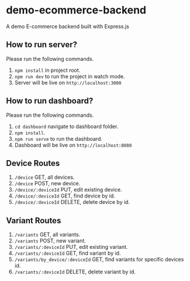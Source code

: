# demo-ecommerce-backend

A demo E-commerce backend built with Express.js

## How to run server?

Please run the following commands.

1.  `npm install` in project root.
2.  `npm run dev` to run the project in watch mode.
3.  Server will be live on `http://localhost:3000`

## How to run dashboard?

Please run the following commands.

1.  `cd dashboard` navigate to dashboard folder.
2.  `npm install`.
3.  `npm run serve` to run the dashboard.
4.  Dashboard will be live on `http://localhost:8080`

## Device Routes

1.  `/device` GET, all devices.
2.  `/device` POST, new device.
3.  `/device/:deviceId` PUT, edit existing device.
4.  `/device/:deviceId` GET, find device by id.
5.  `/device/:deviceId` DELETE, delete device by id.

## Variant Routes

1.  `/variants` GET, all variants.
2.  `/variants` POST, new variant.
3.  `/variants/:deviceId` PUT, edit existing variant.
4.  `/variants/:deviceId` GET, find variant by id.
5.  `/variants/by_device/:deviceId` GET, find variants for specific devices id.
6.  `/variants/:deviceId` DELETE, delete variant by id.
